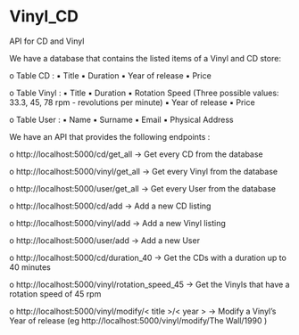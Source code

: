 # Vinyl_CD
API for CD and Vinyl 

We have a database that contains the listed items of a Vinyl and CD store: 

o Table CD : 
▪ Title
▪ Duration
▪ Year of release
▪ Price 

o Table Vinyl : 
▪ Title
▪ Duration
▪ Rotation Speed (Three possible values: 33.3, 45, 78 rpm - revolutions per 
minute)
▪ Year of release
▪ Price 

o Table User : 
▪ Name
▪ Surname
▪ Email
▪ Physical Address



We have an API that provides the following endpoints : 

o http://localhost:5000/cd/get_all  ->  Get every CD from the database 

o http://localhost:5000/vinyl/get_all  ->  Get every Vinyl from the database 

o http://localhost:5000/user/get_all  ->  Get every User from the database 

o http://localhost:5000/cd/add  ->  Add a new CD listing 

o http://localhost:5000/vinyl/add  ->  Add a new Vinyl listing 

o http://localhost:5000/user/add  ->  Add a new User 

o http://localhost:5000/cd/duration_40  ->  Get the CDs with a duration up to 40 minutes 

o http://localhost:5000/vinyl/rotation_speed_45  ->  Get the Vinyls that have a rotation speed of 45 rpm 

o http://localhost:5000/vinyl/modify/< title >/< year >  ->  Modify a Vinyl’s Year of release (eg http://localhost:5000/vinyl/modify/The Wall/1990 )
